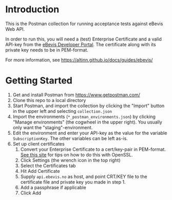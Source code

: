 # Introduction 
This is the Postman collection for running acceptance tests against eBevis Web API.

In order to run this, you will need a (test) Enterprise Certificate and a valid API-key from the [eBevis Developer Portal](https://ebevis.no). The certificate along with its private key needs to be in PEM-format.

For more information, see https://altinn.github.io/docs/guides/ebevis/

# Getting Started
1. Get and install Postman from https://www.getpostman.com/
2. Clone this repo to a local directory
3. Start Postman, and import the collection by clicking the "Import" button in the upper left and selecting `collection.json`
4. Import the environments (`*_postman_environments.json`) by clicking "Manage environments" (the cogwheel in the upper right). You usually only want the "staging"-environment.
5. Edit the environment and enter your API-key as the value for the variable `SubscriptionKey`. The other variables can be left as-is.
5. Set up client certificates
    1. Convert your Enterprise Certificate to a cert/key-pair in PEM-format. [See this site](https://www.sslshopper.com/article-most-common-openssl-commands.html) for tips on how to do this with OpenSSL.
    1. Click Settings (the wrench icon in the top right)
    2. Select the Certificates tab
    3. Hit Add Certificate
    4. Supply `api.ebevis.no` as host, and point CRT/KEY file to the certificate file and private key you made in step 1.
    5. Add a passphrase if applicable
    5. Click Add

